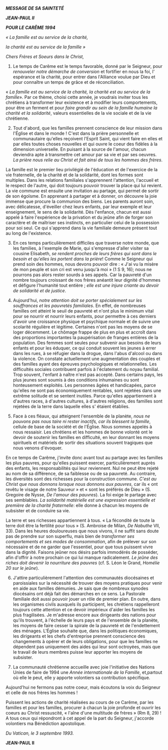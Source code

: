 ***MESSAGE DE SA SAINTETÉ***

***JEAN-PAUL II***

***POUR LE CARÊME 1994***

*« La famille est au service de la charité,*

*la charité est au service de la famille »*

*Chers Frères et Soeurs dans le Christ,*

1. Le temps de Carême est le temps favorable, donné par le Seigneur, pour *renouveler notre démarche de conversion* et fortifier en nous la foi, l' espérance et la charité, pour entrer dans l'Alliance voulue par Dieu et pour connaître un temps de grâce et de réconciliation.

« *La famille est au service de la charité, la charité est au service de la famille*». Par ce thème, choisi cette année, je voudrais inviter tous les chrétiens à transformer leur existence et à modifier leurs comportements, pour être un ferment et pour *faire grandir au sein de la famille humaine la charité et la solidarité*, valeurs essentielles de la vie sociale et de la vie chrétienne.

2. Tout d'abord, que les familles prennent conscience de leur mission dans l'Église et dans le monde ! C'est dans la prière personnelle et communautaire qu'elles reçoivent l'Esprit Saint, qui vient faire en elles et par elles toutes choses nouvelles et qui ouvre le coeur des fidèles à la dimension universelle. En puisant à la source de l'amour, chacun deviendra apte à transmettre cet amour par sa vie et par ses oeuvres. *La prière nous relie au Christ et fait ainsi de tous les hommes des frères*.

La famille est le premier lieu privilégié de l'éducation et de l'exercice de la vie fraternelle, de la charité et de la solidarité, dont les formes sont multiples. Dans les relations familiales s'apprennent l'attention, l'accueil et le respect de l'autre, qui doit toujours pouvoir trouver la place qui lui revient. La vie commune est ensuite une invitation au partage, qui permet de sortir de son égoïsme. En apprenant à partager et à donner, on découvre la joie immense que procure la communion des biens. Les parents auront soin, avec délicatesse, d'éveiller chez leurs enfants, par leur exemple et leur enseignement, le sens de la solidarité. Dès l'enfance, chacun est aussi appelé à faire l'expérience de la privation et du jeûne afin de forger son caractère et de maîtriser ses instincts, en particulier celui de la possession pour soi seul. Ce qui s'apprend dans la vie familiale demeure présent tout au long de l'existence.

3. En ces temps particulièrement difficiles que traverse notre monde, que les families, à l'exemple de Marie, qui s'empresse d'aller visiter sa cousine Elisabeth, *se rendent proches de leurs frères qui sont dans le besoin et qu'elles les portent dans la prière*! Comme le Seigneur qui prend soin des hommes, nous devons pouvoir dire : « J'ai vu la misère de mon peuple et son cri est venu jusqu'à moi » (1 S 9, 16); nous ne pourrons pas alors rester sourds à ses appels. Car la pauvreté d'un nombre toujours croissant de nos frères anéantit leur dignité d'hommes et défigure l'humanité tout entière ; *elle est une injure criante au devoir de solidarité et de justice*.

4. Aujourd'hui, *notre attention doit se porter spécialement sur les souffrances et les pauvretés familiales*. En effet, de nombreuses familles ont atteint le seuil de pauvreté et n'ont plus le minimum vital pour se nourrir et nourrir leurs enfants, pour permettre à ces derniers d'avoir une croissance physique et psychique normale et de suivre une scolarité régulière et légitime. Certaines n'ont pas les moyens de se loger décemment. Le chômage frappe de plus en plus et accroît dans des proportions importantes la paupérisation de franges entières de la population. Des femmes sont seules pour subvenir aux besoins de leurs enfants et pour les éduquer, ce qui conduit souvent les jeunes à errer dans les rues, à se réfugier dans la drogue, dans l'abus d'alcool ou dans la violence. On constate actuellement une augmentation des couples et des familles ayant des épreuves psychologiques et relationnelles. Les difficultés sociales contribuent parfois à l'éclatement du noyau familial. Trop souvent, l'enfant à naître n'est pas accepté. Dans certains pays, les plus jeunes sont soumis à des conditions inhumaines ou sont honteusement exploités. Les personnes âgées et handicapées, parce qu'elles ne sont pas économiquement rentables, sont rejetées dans une extrême solitude et se sentent inutiles. Parce qu'elles appartiennent à d'autres races, à d'autres cultures, à d'autres religions, des familles sont rejetées de la terre dans laquelle elles s' étaient établies.

5. Face à ces fléaux, qui atteignent l'ensemble de la planète, *nous ne pouvons pas nous taire ni rester inactifs, car ils blessent la famille*, cellule de base de la société et de l'Église. Nous sommes appelés à nous ressaisir. Les chrétiens et les hommes de bonne volonté ont le devoir de soutenir les familles en difficulté, en leur donnant les moyens spirituels et matériels de sortir des situations souvent tragiques que nous venons d'évoquer.

En ce temps de Carême, j'invite donc avant tout au partage avec les familles les plus pauvres, pour qu'elles puissent exercer, particulièrement auprès des enfants, les responsabilités qui leur reviennent. Nul ne peut être rejeté au nom de sa différence, de sa faiblesse ou de sa pauvreté. Au contraire, les diversités sont des richesses pour la construction commune. *C'est au Christ que nous donnons lorsque nous donnons aux pauvres*, car ils « ont revêtu le visage de notre Sauveur » et « sont les préférés de Dieu » (S. Gregoire de Nysse, *De l'amour des pauvres*). La foi exige le partage avec ses semblables. *La solidarité matérielle est une expression essentielle et première de la charité fraternelle*: elle donne à chacun les moyens de subsister et de conduire sa vie.

La terre et ses richesses appartiennent à tous. « La fécondité de toute la terre doit être la fertilité pour tous » (S. Ambroise de Milan, *De Nabuthe* VII, 33). Dans les heures douloureuses que nous vivons, il ne suffit sans doute pas de prendre sur son superflu, mais bien de *transformer ses comportements et ses modes de consommation*, afin de prélever sur son nécessaire et de ne garder que l'essentiel, pour que tous puissent vivre dans la dignité. Faisons jeûner nos désirs parfois immodérés de posséder, afin d'offrir à notre prochain ce qui lui manque radicalement. *Le jeûne des riches doit devenir la nourriture des pauvres* (cf. S. Léon le Grand, *Homélie 20 sur le jeûne*).

6. J'attire particulièrement l'attention des communautés diocésaines et paroissiales sur la nécessité de trouver des moyens pratiques pour venir en aide aux familles démunies. Je sais que de nombreux synodes diocésains ont déjà fait des démarches en ce sens. La Pastorale familiale doit aussi pouvoir jouer un rôle de premier plan. En outre, dans les organismes civils auxquels ils participent, les chrétiens rappelleront toujours cette attention et ce devoir impérieux d'aider les familles les plus fragilisées. Je m'adresse encore aux dirigeants des nations pour qu'ils trouvent, à l'échelle de leurs pays et de l'ensemble de la planète, les moyens de faire cesser la spirale de la pauvreté et de l'endettement des ménages. L'Église souhaite que, dans les politiques économiques, les dirigeants et les chefs d'entreprise prennent conscience des changements à opérer et de leurs obligations, pour que les familles ne dépendent pas uniquement des aides qui leur sont octroyées, mais que le travail de leurs membres puisse leur apporter les moyens de subsister.

7. La communauté chrétienne accueille avec joie l'initiative des Nations Unies de faire de 1994 une *Année internationale de la Famille*, et,partout où elle le peut, elle y apporte volontiers sa contribution spécifique.

Aujourd'hui ne fermons pas notre coeur, mais écoutons la voix du Seigneur et celle de nos frères les hommes !

Puissent les actions de charité réalisées au cours de ce Carême, par les familles et pour les familles, procurer à chacun la joie profonde et ouvrir les coeurs au Christ ressuscité, « l'aîne d'une multitude de frères » (Rm 8, 29) ! A tous ceux qui répondront à cet appel de la part du Seigneur, j'accorde volontiers ma Bénédiction apostolique.

*Du Vatican, le 3 septembre 1993.*

**JEAN-PAUL II**